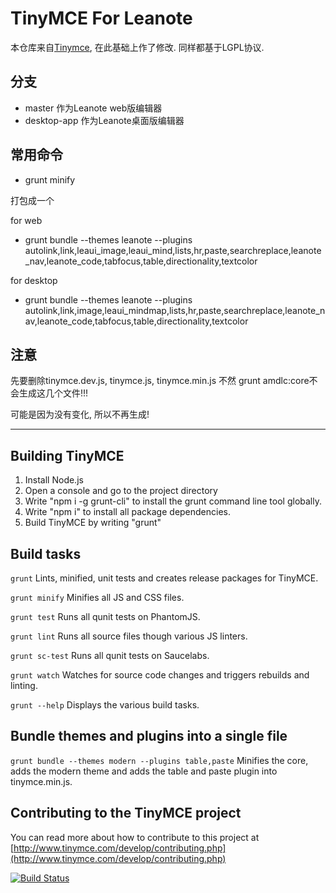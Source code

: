 TinyMCE For Leanote
==========================================

本仓库来自[Tinymce](https://github.com/tinymce/tinymce), 在此基础上作了修改. 同样都基于LGPL协议.

## 分支

* master 作为Leanote web版编辑器
* desktop-app 作为Leanote桌面版编辑器

## 常用命令

* grunt minify

打包成一个

for web
* grunt bundle --themes leanote --plugins autolink,link,leaui_image,leaui_mind,lists,hr,paste,searchreplace,leanote_nav,leanote_code,tabfocus,table,directionality,textcolor

for desktop
* grunt bundle --themes leanote --plugins autolink,link,image,leaui_mindmap,lists,hr,paste,searchreplace,leanote_nav,leanote_code,tabfocus,table,directionality,textcolor


## 注意

先要删除tinymce.dev.js, tinymce.js, tinymce.min.js 不然 
grunt amdlc:core不会生成这几个文件!!!

可能是因为没有变化, 所以不再生成!

------------------------------------------

Building TinyMCE
-----------------
1. Install Node.js
2. Open a console and go to the project directory
3. Write "npm i -g grunt-cli" to install the grunt command line tool globally.
4. Write "npm i" to install all package dependencies.
4. Build TinyMCE by writing "grunt"

Build tasks
------------
`grunt`
Lints, minified, unit tests and creates release packages for TinyMCE.

`grunt minify`
Minifies all JS and CSS files.

`grunt test`
Runs all qunit tests on PhantomJS.

`grunt lint`
Runs all source files though various JS linters.

`grunt sc-test`
Runs all qunit tests on Saucelabs.

`grunt watch`
Watches for source code changes and triggers rebuilds and linting.

`grunt --help`
Displays the various build tasks.

Bundle themes and plugins into a single file
---------------------------------------------
`grunt bundle --themes modern --plugins table,paste`
Minifies the core, adds the modern theme and adds the table and paste plugin into tinymce.min.js.

Contributing to the TinyMCE project
------------------------------------
You can read more about how to contribute to this project at [http://www.tinymce.com/develop/contributing.php](http://www.tinymce.com/develop/contributing.php)

[![Build Status](https://travis-ci.org/tinymce/tinymce.png?branch=master)](https://travis-ci.org/tinymce/tinymce)
